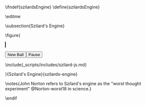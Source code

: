 \ifndef{szilardsEngine}
\define{szilardsEngine}

\editme 


\subsection{Szilard's Engine}

\figure{<div><canvas id="szilard-canvas" width="900" height="500" style="border:1px solid black;display:inline;text-align:center"></canvas>
<div><button id="szilard-newball" style="text-align:right">New Ball</button><button id="szilard-pause" style="text-align:right">Pause</button></div>

\include{_scripts/includes/szilard-js.md}
</div>}{Szilard's Engine}{szilards-engine}


\notes{John Norton refers to Szilard's engine as the "worst thought experiment" @Norton-worst18 in science.}

\endif

